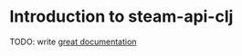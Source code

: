 # Introduction to steam-api-clj

TODO: write [great documentation](http://jacobian.org/writing/what-to-write/)

